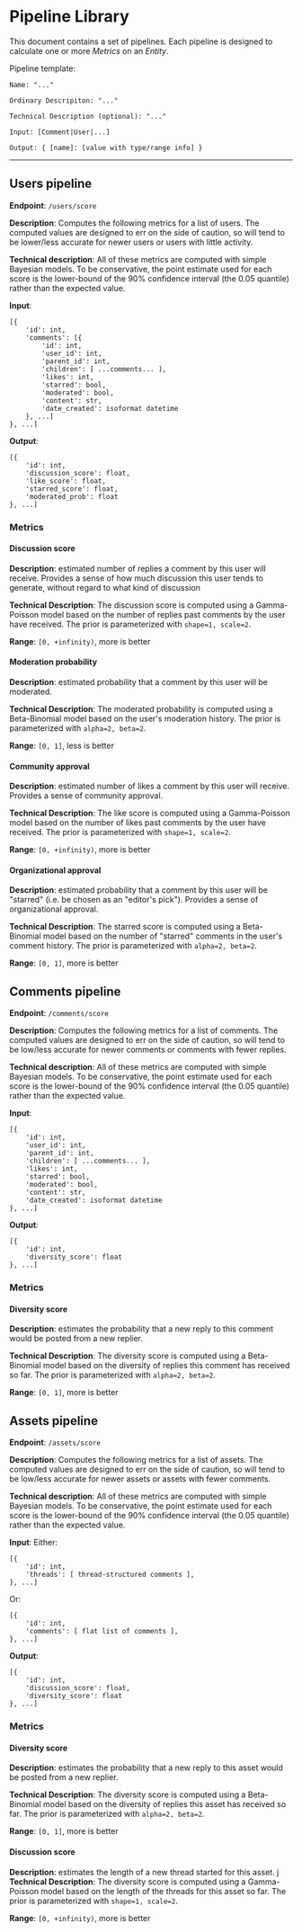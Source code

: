 # Pipeline Library

This document contains a set of pipelines.  Each pipeline is designed to calculate one or more _Metrics_ on an _Entity_.

Pipeline template:

```
Name: "..."

Ordinary Descripiton: "..."

Technical Description (optional): "..."

Input: [Comment|User|...]

Output: { [name]: [value with type/range info] }
```

---

## Users pipeline

__Endpoint__: `/users/score`

__Description__: Computes the following metrics for a list of users. The computed values are designed to err on the side of caution, so will tend to be lower/less accurate for newer users or users with little activity.

__Technical description__: All of these metrics are computed with simple Bayesian models. To be conservative, the point estimate used for each score is the lower-bound of the 90% confidence interval (the 0.05 quantile) rather than the expected value.

__Input__:
```
[{
    'id': int,
    'comments': [{
        'id': int,
        'user_id': int,
        'parent_id': int,
        'children': [ ...comments... ],
        'likes': int,
        'starred': bool,
        'moderated': bool,
        'content': str,
        'date_created': isoformat datetime
    }, ...]
}, ...]
```

__Output__:
```
[{
    'id': int,
    'discussion_score': float,
    'like_score': float,
    'starred_score': float,
    'moderated_prob': float
}, ...]
```

### Metrics

#### Discussion score

__Description__: estimated number of replies a comment by this user will receive. Provides a sense of how much discussion this user tends to generate, without regard to what kind of discussion

__Technical Description__: The discussion score is computed using a Gamma-Poisson model based on the number of replies past comments by the user have received. The prior is parameterized with `shape=1, scale=2`.

__Range__: `[0, +infinity)`, more is better


#### Moderation probability

__Description__: estimated probability that a comment by this user will be moderated.

__Technical Description__: The moderated probability is computed using a Beta-Binomial model based on the user's moderation history. The prior is parameterized with `alpha=2, beta=2`.

__Range__: `[0, 1]`, less is better


#### Community approval

__Description__: estimated number of likes a comment by this user will receive. Provides a sense of community approval.

__Technical Description__: The like score is computed using a Gamma-Poisson model based on the number of likes past comments by the user have received. The prior is parameterized with `shape=1, scale=2`.

__Range__: `[0, +infinity)`, more is better


#### Organizational approval

__Description__: estimated probability that a comment by this user will be "starred" (i.e. be chosen as an "editor's pick"). Provides a sense of organizational approval.

__Technical Description__: The starred score is computed using a Beta-Binomial model based on the number of "starred" comments in the user's comment history. The prior is parameterized with `alpha=2, beta=2`.

__Range__: `[0, 1]`, more is better

## Comments pipeline

__Endpoint__: `/comments/score`

__Description__: Computes the following metrics for a list of comments. The computed values are designed to err on the side of caution, so will tend to be low/less accurate for newer comments or comments with fewer replies.

__Technical description__: All of these metrics are computed with simple Bayesian models. To be conservative, the point estimate used for each score is the lower-bound of the 90% confidence interval (the 0.05 quantile) rather than the expected value.

__Input__:
```
[{
    'id': int,
    'user_id': int,
    'parent_id': int,
    'children': [ ...comments... ],
    'likes': int,
    'starred': bool,
    'moderated': bool,
    'content': str,
    'date_created': isoformat datetime
}, ...]
```

__Output__:
```
[{
    'id': int,
    'diversity_score': float
}, ...]
```

### Metrics

#### Diversity score

__Description__: estimates the probability that a new reply to this comment would be posted from a new replier.

__Technical Description__: The diversity score is computed using a Beta-Binomial model based on the diversity of replies this comment has received so far. The prior is parameterized with `alpha=2, beta=2`.

__Range__: `[0, 1]`, more is better

## Assets pipeline

__Endpoint__: `/assets/score`

__Description__: Computes the following metrics for a list of assets. The computed values are designed to err on the side of caution, so will tend to be low/less accurate for newer assets or assets with fewer comments.

__Technical description__: All of these metrics are computed with simple Bayesian models. To be conservative, the point estimate used for each score is the lower-bound of the 90% confidence interval (the 0.05 quantile) rather than the expected value.

__Input__:
Either:
```
[{
    'id': int,
    'threads': [ thread-structured comments ],
}, ...]
```

Or:
```
[{
    'id': int,
    'comments': [ flat list of comments ],
}, ...]
```

__Output__:
```
[{
    'id': int,
    'discussion_score': float,
    'diversity_score': float
}, ...]
```

### Metrics

#### Diversity score

__Description__: estimates the probability that a new reply to this asset would be posted from a new replier.

__Technical Description__: The diversity score is computed using a Beta-Binomial model based on the diversity of replies this asset has received so far. The prior is parameterized with `alpha=2, beta=2`.

__Range__: `[0, 1]`, more is better

#### Discussion score

__Description__: estimates the length of a new thread started for this asset.
j
__Technical Description__: The diversity score is computed using a Gamma-Poisson model based on the length of the threads for this asset so far. The prior is parameterized with `shape=1, scale=2`.

__Range__: `[0, +infinity)`, more is better
